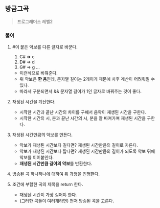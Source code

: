 ## 방금그곡
> 프로그래머스 레벨2

### 풀이
1. #이 붙은 악보를 다른 글자로 바꾼다. 
   1. C# => c
   2. D# => d
   3. G# => g ...
   - 이런식으로 바꿔준다. 
   - 위 악보은 **한 음**인데, 문자열 길이는 2개이기 때문에 차후 계산이 어려워질 수 있다. 
   - 따라서 구분되면서 && 문자열 길이가 1인 글자로 바꿔주는 것이 좋다. 

2. 재생된 시간을 계산한다. 
   - 시작한 시간과 끝난 시간의 차이를 구해서 음악이 재생된 시간을 구한다.  
   - 시작한 시간의 시, 분과 끝난 시간의 시, 분을 잘 따져가며 재생된 시간을 구한다. 

3. 재생된 시간만큼의 악보를 만든다. 
   - 악보가 재생된 시간보다 길다면? 재생된 시간만큼의 길이로 자른다. 
   - 악보가 재생된 시간보다 짧다면? 재생된 시간만큼의 길이가 되도록 악보 뒤에 악보를 이어붙인다.
   - **재생된 시간만큼 길이의 악보**를 반환한다. 

4. 방송된 곡 하나하나에 대하여 위 과정을 진행한다. 
5. 조건에 부합한 곡의 제목을 return 한다. 
   - 재생된 시간이 가장 길어야 한다. 
   - (그러한 곡들이 여러개라면) 먼저 방송된 곡을 고른다. 

